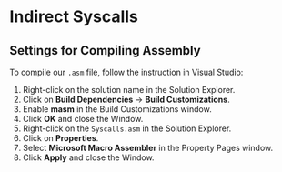 # Indirect Syscalls

## Settings for Compiling Assembly

To compile our `.asm` file, follow the instruction in Visual Studio:

1. Right-click on the solution name in the Solution Explorer.
2. Click on **Build Dependencies** -> **Build Customizations**.
3. Enable **masm** in the Build Customizations window.
4. Click **OK** and close the Window.
5. Right-click on the `Syscalls.asm` in the Solution Explorer.
6. Click on **Properties**.
7. Select **Microsoft Macro Assembler** in the Property Pages window.
8. Click **Apply** and close the Window.
